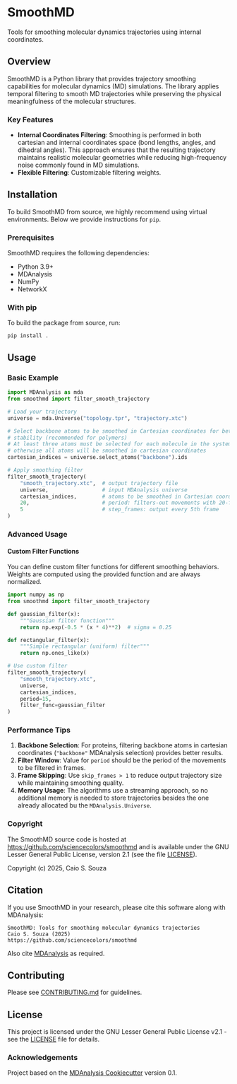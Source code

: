SmoothMD
==============================

Tools for smoothing molecular dynamics trajectories using internal coordinates.

## Overview

SmoothMD is a Python library that provides trajectory smoothing capabilities for molecular dynamics (MD) simulations. The library applies temporal filtering to smooth MD trajectories while preserving the physical meaningfulness of the molecular structures.

### Key Features

- **Internal Coordinates Filtering**: Smoothing is performed in both cartesian and internal coordinates space (bond lengths, angles, and dihedral angles). This approach ensures that the resulting trajectory maintains realistic molecular geometries while reducing high-frequency noise commonly found in MD simulations.
- **Flexible Filtering**: Customizable filtering weights.

## Installation

To build SmoothMD from source,
we highly recommend using virtual environments.
Below we provide instructions for `pip`.

### Prerequisites

SmoothMD requires the following dependencies:
- Python 3.9+
- MDAnalysis
- NumPy
- NetworkX

### With pip

To build the package from source, run:

```
pip install .
```

## Usage

### Basic Example

```python
import MDAnalysis as mda
from smoothmd import filter_smooth_trajectory

# Load your trajectory
universe = mda.Universe("topology.tpr", "trajectory.xtc")

# Select backbone atoms to be smoothed in Cartesian coordinates for better
# stability (recommended for polymers)
# At least three atoms must be selected for each molecule in the system,
# otherwise all atoms will be smoothed in cartesian coordinates
cartesian_indices = universe.select_atoms("backbone").ids

# Apply smoothing filter
filter_smooth_trajectory(
    "smooth_trajectory.xtc",  # output trajectory file
    universe,                 # input MDAnalysis universe
    cartesian_indices,        # atoms to be smoothed in Cartesian coordinates
    20,                       # period: filters-out movements with 20-frames long period
    5                         # step_frames: output every 5th frame
)
```

### Advanced Usage

#### Custom Filter Functions

You can define custom filter functions for different smoothing behaviors. Weights are computed using the provided function and are always normalized.

```python
import numpy as np
from smoothmd import filter_smooth_trajectory

def gaussian_filter(x):
    """Gaussian filter function"""
    return np.exp(-0.5 * (x * 4)**2)  # sigma = 0.25

def rectangular_filter(x):
    """Simple rectangular (uniform) filter"""
    return np.ones_like(x)

# Use custom filter
filter_smooth_trajectory(
    "smooth_trajectory.xtc",
    universe,
    cartesian_indices,
    period=15,
    filter_func=gaussian_filter
)
```

### Performance Tips

1. **Backbone Selection**: For proteins, filtering backbone atoms in cartesian coordinates (`"backbone"` MDAnalysis selection) provides better results.
2. **Filter Window**: Value for `period` should be the period of the movements to be filtered in frames.
3. **Frame Skipping**: Use `skip_frames > 1` to reduce output trajectory size while maintaining smoothing quality.
4. **Memory Usage**: The algorithms use a streaming approach, so no additional memory is needed to store trajectories besides the one already allocated bu the `MDAnalysis.Universe`.

### Copyright

The SmoothMD source code is hosted at https://github.com/sciencecolors/smoothmd
and is available under the GNU Lesser General Public License, version 2.1 (see the file [LICENSE](https://github.com/sciencecolors/smoothmd/blob/main/LICENSE)).

Copyright (c) 2025, Caio S. Souza

## Citation

If you use SmoothMD in your research, please cite this software along with MDAnalysis:

```
SmoothMD: Tools for smoothing molecular dynamics trajectories
Caio S. Souza (2025)
https://github.com/sciencecolors/smoothmd
```

Also cite [MDAnalysis](https://github.com/MDAnalysis/mdanalysis#citation) as required.

## Contributing

Please see [CONTRIBUTING.md](CONTRIBUTING.md) for guidelines.

## License

This project is licensed under the GNU Lesser General Public License v2.1 - see the [LICENSE](LICENSE) file for details.

### Acknowledgements

Project based on the
[MDAnalysis Cookiecutter](https://github.com/MDAnalysis/cookiecutter-mda) version 0.1.
